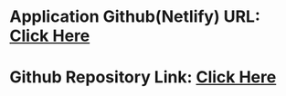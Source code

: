 # Application Github(Netlify) URL: [Click Here]( https://gui-hw-2-jeffrey-chan.netlify.app/ )

# Github Repository Link: [Click Here](https://github.com/JeffreyChan1303/gui1_hws/tree/main/hw2)